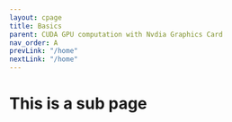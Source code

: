 ```yaml
---
layout: cpage
title: Basics
parent: CUDA GPU computation with Nvdia Graphics Card
nav_order: A
prevLink: "/home"
nextLink: "/home"
---
```


# This is a sub page


